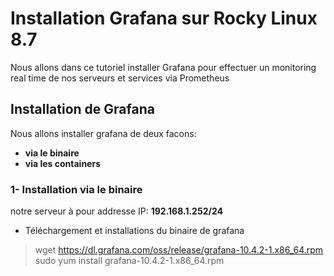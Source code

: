 # Installation Grafana sur Rocky Linux 8.7

Nous allons dans ce tutoriel installer Grafana pour effectuer un monitoring real time de nos serveurs et services via Prometheus

## Installation de Grafana

Nous allons installer grafana de deux facons:

- **via le binaire**
- **via les containers**

### 1- Installation via le binaire

notre serveur à pour addresse IP: **192.168.1.252/24**
<ul>
  <li>Téléchargement et installations du binaire de grafana</li>
</ul>

> wget https://dl.grafana.com/oss/release/grafana-10.4.2-1.x86_64.rpm
sudo yum install grafana-10.4.2-1.x86_64.rpm




